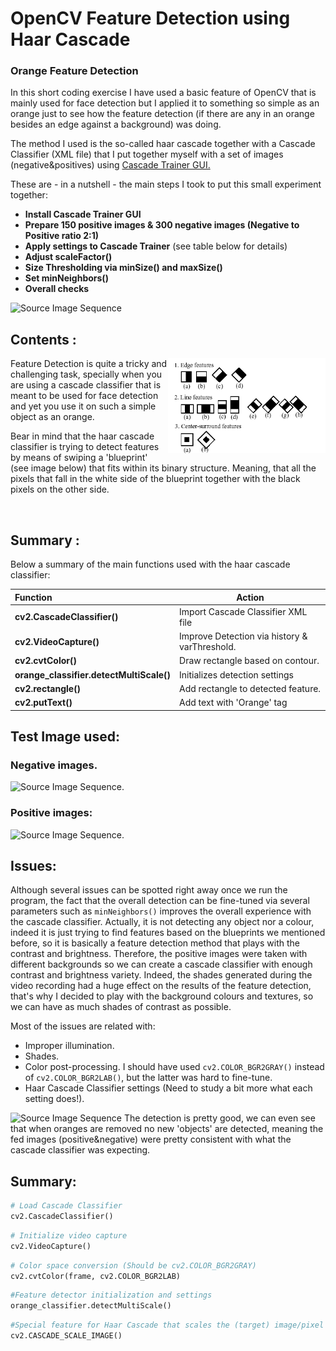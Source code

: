 # OpenCV Feature Detection using Haar Cascade
### Orange Feature Detection

In this short coding exercise I have used a basic feature of OpenCV that is mainly used for face detection but I applied it to something so simple as an orange just to see how the feature detection (if there are any in an orange besides an edge against a background) was doing. 

The method I used is the so-called haar cascade together with a Cascade Classifier (XML file) that I put together myself with a set of images (negative&positives) using [Cascade Trainer GUI.](https://amin-ahmadi.com/cascade-trainer-gui)

These are - in a nutshell - the main steps I took to put this small experiment together:

+ **Install Cascade Trainer GUI**
+ **Prepare 150 positive images & 300 negative images (Negative to Positive ratio 2:1)**
+ **Apply settings to Cascade Trainer** (see table below for details)
+ **Adjust scaleFactor()**
+ **Size Thresholding via minSize() and maxSize()**
+ **Set minNeighbors()**
+ **Overall checks**

![Source Image Sequence](general_1.gif)

## Contents :
<img align="right" width="50%" src="haar.png"> 
Feature Detection is quite a tricky and challenging task, specially when you are using a cascade classifier that is meant to be used for face detection and yet you use it on such a simple object as an orange. 

Bear in mind that the haar cascade classifier is trying to detect features by means of swiping a 'blueprint' (see image below) that fits within its binary structure. Meaning, that all the pixels that fall in the white side of the blueprint together with the black pixels on the other side.

&nbsp;
## Summary :
Below a summary of the main functions used with the haar cascade classifier:

| Function            |Action                                                                        |
|:--------------------|------------------------------------------------------------------------------|
|**cv2.CascadeClassifier()**|Import Cascade Classifier XML file|
|**cv2.VideoCapture()**   |Improve Detection via history & varThreshold.|
|**cv2.cvtColor()**|Draw rectangle based on contour.|
|**orange_classifier.detectMultiScale()**    | Initializes detection settings|
|**cv2.rectangle()**    | Add rectangle to detected feature.|
|**cv2.putText()**    | Add text with 'Orange' tag|

## Test Image used: 
### Negative images.

![Source Image Sequence.](negative.gif)

### Positive images:
![Source Image Sequence.](positive.gif)

## Issues:
Although several issues can be spotted right away once we run the program, the fact that the overall detection can be fine-tuned via several parameters such as ```minNeighbors()``` improves the overall experience with the cascade classifier. Actually, it is not detecting any object nor a colour, indeed it is just trying to find features based on the blueprints we mentioned before, so it is basically a feature detection method that plays with the contrast and brightness. Therefore, the positive images were taken with different backgrounds so we can create a cascade classifier with enough contrast and brightness variety. Indeed, the shades generated during the video recording had a huge effect on the results of the feature detection, that's why I decided to play with the background colours and textures, so we can have as much shades of contrast as possible.

Most of the issues are related with:

+ Improper illumination.
+ Shades.
+ Color post-processing. I should have used ```cv2.COLOR_BGR2GRAY()``` instead of ```cv2.COLOR_BGR2LAB()```, but the latter was hard to fine-tune.
+ Haar Cascade Classifier settings (Need to study a bit more what each setting does!).

![Source Image Sequence](general.gif)
The detection is pretty good, we can even see that when oranges are removed no new 'objects' are detected, meaning the fed images (positive&negative) were pretty consistent with what the cascade classifier was expecting.

## Summary:

```python
# Load Cascade Classifier
cv2.CascadeClassifier()
```
```python
# Initialize video capture
cv2.VideoCapture()
```
```python
# Color space conversion (Should be cv2.COLOR_BGR2GRAY)
cv2.cvtColor(frame, cv2.COLOR_BGR2LAB)
```
```python
#Feature detector initialization and settings
orange_classifier.detectMultiScale()
```
```python
#Special feature for Haar Cascade that scales the (target) image/pixel
cv2.CASCADE_SCALE_IMAGE()
```
